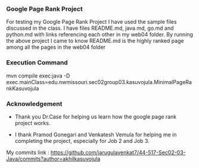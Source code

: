 ###  Google Page Rank Project

For testing my  Google Page Rank Project I have used the sample files discussed in the class.
I have files README.md, java.md, go.md and python.md with links referencing each other in my web04 folder.
By running the above project I came to know README.md is the highly ranked page among all the pages in the web04 folder


### Execution Command

mvn compile exec:java -D exec.mainClass=edu.nwmissouri.sec02group03.kasuvojula.MinimalPageRankKasuvojula

### Acknowledgement
* Thank you Dr.Case for helping us learn how the google page rank project works.

* I thank Pramod Gonegari and Venkatesh Vemula for helping me in completing the project, especially for Job 2 and Job 3.


My commits link : https://github.com/jarugulavenkat7/44-517-Sec02-03-Java/commits?author=akhilkasuvojula 
